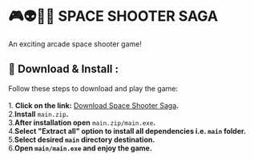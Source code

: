 # 🎮👽👾🚀 SPACE SHOOTER SAGA  
An exciting arcade space shooter game!  

## 🔽 Download & Install  :
Follow these steps to download and play the game:  
<br>1. **Click on the link:** [Download Space Shooter Saga](https://github.com/Shivambhandary75/space_shooter_game/releases/tag/v1.0.0)**.**
<br>2.**Install** `main.zip`**.**
<br>3.**After installation open** `main.zip/main.exe`**.**
<br>4.**Select "Extract all" option to install all dependencies i.e. `main` folder.**
<br>5.**Select desired `main` directory destination.**
<br>6.**Open `main/main.exe` and enjoy the game.** 

